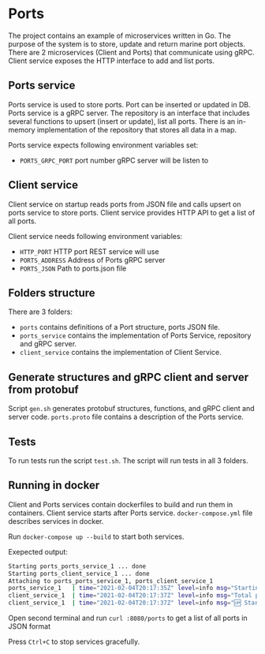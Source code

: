 # Ports

The project contains an example of microservices written in Go.
The purpose of the system is to store, update and return marine port objects.
There are 2 microservices (Client and Ports) that communicate using gRPC.
Client service exposes the HTTP interface to add and list ports.

## Ports service

Ports service is used to store ports.
Port can be inserted or updated in DB.
Ports service is a gRPC server.
The repository is an interface that includes several functions to upsert (insert or update),
list all ports.
There is an in-memory implementation of the repository that stores all data in a map.

Ports service expects following environment variables set:
- `PORTS_GRPC_PORT` port number gRPC server will be listen to

## Client service

Client service on startup reads ports from JSON file and calls upsert on ports service to
store ports.
Client service provides HTTP API to get a list of all ports.

Client service needs following environment variables:
- `HTTP_PORT` HTTP port REST service will use
- `PORTS_ADDRESS` Address of Ports gRPC server
- `PORTS_JSON` Path to ports.json file

## Folders structure

There are 3 folders:

- `ports` contains definitions of a Port structure, ports JSON file.
- `ports_service` contains the implementation of Ports Service, repository and gRPC server.
- `client_service` contains the implementation of Client Service.

## Generate structures and gRPC client and server from protobuf 

Script `gen.sh` generates protobuf structures, functions, and gRPC client and server code.
`ports.proto` file contains a description of the Ports service.

## Tests

To run tests run the script `test.sh`. The script will run tests in all 3 folders.

## Running in docker

Client and Ports services contain dockerfiles to build and run them in containers.
Client service starts after Ports service.
`docker-compose.yml` file describes services in docker.

Run `docker-compose up --build` to start both services.

Exepected output:

```sh
Starting ports_ports_service_1 ... done
Starting ports_client_service_1 ... done
Attaching to ports_ports_service_1, ports_client_service_1
ports_service_1   | time="2021-02-04T20:17:35Z" level=info msg="Starting Ports GRPC Server on port 4040" Server="Ports GRPC Server"
client_service_1  | time="2021-02-04T20:17:37Z" level=info msg="Total ports loaded: 1632, failed: 0" Server=Client
client_service_1  | time="2021-02-04T20:17:37Z" level=info msg="🆙 Starting server at port 8080" Server=Client
```

Open second terminal and run
`curl :8080/ports` to get a list of all ports in JSON format

Press `Ctrl+C` to stop services gracefully.

